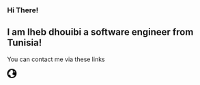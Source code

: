 ### Hi There! 

## I am Iheb dhouibi a software engineer from Tunisia! 

You can contact me via these links 

[<img align="left" alt="Ihebdhouibi.com" width="22px" src="https://raw.githubusercontent.com/iconic/open-iconic/master/svg/globe.svg" />][website]



[website]: https://ihebdhouibi.github.io/myportfolio/

